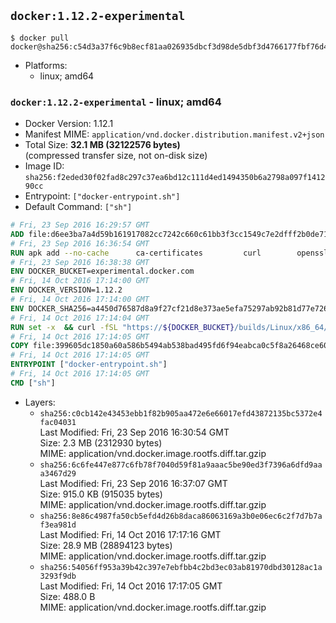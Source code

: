## `docker:1.12.2-experimental`

```console
$ docker pull docker@sha256:c54d3a37f6c9b8ecf81aa026935dbcf3d98de5dbf3d4766177fbf76d4715f0b2
```

-	Platforms:
	-	linux; amd64

### `docker:1.12.2-experimental` - linux; amd64

-	Docker Version: 1.12.1
-	Manifest MIME: `application/vnd.docker.distribution.manifest.v2+json`
-	Total Size: **32.1 MB (32122576 bytes)**  
	(compressed transfer size, not on-disk size)
-	Image ID: `sha256:f2eded30f02fad8c297c37ea6bd12c111d4ed1494350b6a2798a097f141290cc`
-	Entrypoint: `["docker-entrypoint.sh"]`
-	Default Command: `["sh"]`

```dockerfile
# Fri, 23 Sep 2016 16:29:57 GMT
ADD file:d6ee3ba7a4d59b161917082cc7242c660c61bb3f3cc1549c7e2dfff2b0de7104 in / 
# Fri, 23 Sep 2016 16:36:54 GMT
RUN apk add --no-cache 		ca-certificates 		curl 		openssl
# Fri, 23 Sep 2016 16:38:38 GMT
ENV DOCKER_BUCKET=experimental.docker.com
# Fri, 14 Oct 2016 17:14:00 GMT
ENV DOCKER_VERSION=1.12.2
# Fri, 14 Oct 2016 17:14:00 GMT
ENV DOCKER_SHA256=a4450d76587d8a9f27cf21d8e373ae5efa75297ab92b81d77e726f88a4b6a534
# Fri, 14 Oct 2016 17:14:04 GMT
RUN set -x 	&& curl -fSL "https://${DOCKER_BUCKET}/builds/Linux/x86_64/docker-${DOCKER_VERSION}.tgz" -o docker.tgz 	&& echo "${DOCKER_SHA256} *docker.tgz" | sha256sum -c - 	&& tar -xzvf docker.tgz 	&& mv docker/* /usr/local/bin/ 	&& rmdir docker 	&& rm docker.tgz 	&& docker -v
# Fri, 14 Oct 2016 17:14:05 GMT
COPY file:399605dc1850a60a586b5494ab538bad495fd6f94eabca0c5f8a26468ce6030f in /usr/local/bin/ 
# Fri, 14 Oct 2016 17:14:05 GMT
ENTRYPOINT ["docker-entrypoint.sh"]
# Fri, 14 Oct 2016 17:14:05 GMT
CMD ["sh"]
```

-	Layers:
	-	`sha256:c0cb142e43453ebb1f82b905aa472e6e66017efd43872135bc5372e4fac04031`  
		Last Modified: Fri, 23 Sep 2016 16:30:54 GMT  
		Size: 2.3 MB (2312930 bytes)  
		MIME: application/vnd.docker.image.rootfs.diff.tar.gzip
	-	`sha256:6c6fe447e877c6fb78f7040d59f81a9aaac5be90ed3f7396a6dfd9aaa3467d29`  
		Last Modified: Fri, 23 Sep 2016 16:37:07 GMT  
		Size: 915.0 KB (915035 bytes)  
		MIME: application/vnd.docker.image.rootfs.diff.tar.gzip
	-	`sha256:8e86c4987fa50cb5efd4d26b8daca86063169a3b0e06ec6c2f7d7b7af3ea981d`  
		Last Modified: Fri, 14 Oct 2016 17:17:16 GMT  
		Size: 28.9 MB (28894123 bytes)  
		MIME: application/vnd.docker.image.rootfs.diff.tar.gzip
	-	`sha256:54056ff953a39b42c397e7ebfbb4c2bd3ec03ab81970dbd30128ac1a3293f9db`  
		Last Modified: Fri, 14 Oct 2016 17:17:05 GMT  
		Size: 488.0 B  
		MIME: application/vnd.docker.image.rootfs.diff.tar.gzip
